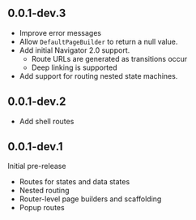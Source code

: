 ## 0.0.1-dev.3
- Improve error messages
- Allow `DefaultPageBuilder` to return a null value.
- Add initial Navigator 2.0 support. 
   - Route URLs are generated as transitions occur
   - Deep linking is supported
- Add support for routing nested state machines.

## 0.0.1-dev.2
- Add shell routes

## 0.0.1-dev.1
Initial pre-release
- Routes for states and data states
- Nested routing
- Router-level page builders and scaffolding
- Popup routes
